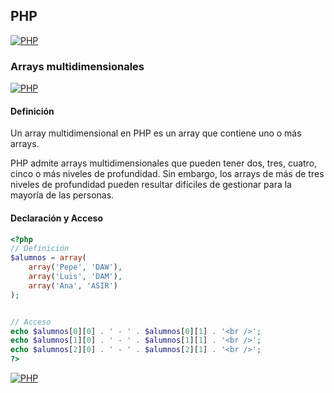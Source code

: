 ## PHP
[![PHP](https://img.shields.io/badge/PHP-787CB5?style=for-the-badge&logo=php&logoColor=white&labelColor=101010)](https://github.com/Alberto-mt/PHP/blob/main/PHP/Apuntes/index.md)

### Arrays multidimensionales
[![PHP](https://img.shields.io/badge/Arrays_multidimensionales-447ac0?style=for-the-badge&logo=php&logoColor=white&labelColor=101010)](https://github.com/Alberto-mt/PHP/blob/main/PHP/Apuntes/categories/Arrays_multidimensionales.md)

#### Definición
Un array multidimensional en PHP es un array que contiene uno o más arrays.

PHP admite arrays multidimensionales que pueden tener dos, tres, cuatro, cinco o más niveles de profundidad. Sin embargo, los arrays de más de tres niveles de profundidad pueden resultar difíciles de gestionar para la mayoría de las personas.

#### Declaración y Acceso
```php
<?php 
// Definición
$alumnos = array(
	array('Pepe', 'DAW'),
	array('Luis', 'DAM'),
	array('Ana', 'ASIR')
);


// Acceso
echo $alumnos[0][0] . ' - ' . $alumnos[0][1] . '<br />';
echo $alumnos[1][0] . ' - ' . $alumnos[1][1] . '<br />';
echo $alumnos[2][0] . ' - ' . $alumnos[2][1] . '<br />';
?>
```

[![PHP](https://img.shields.io/badge/Arrays_multidimensionales-447ac0?style=for-the-badge&label=&#9650;&logoColor=white&labelColor=101010)](https://github.com/Alberto-mt/PHP/blob/main/PHP/Apuntes/categories/Arrays_multidimensionales.md)
